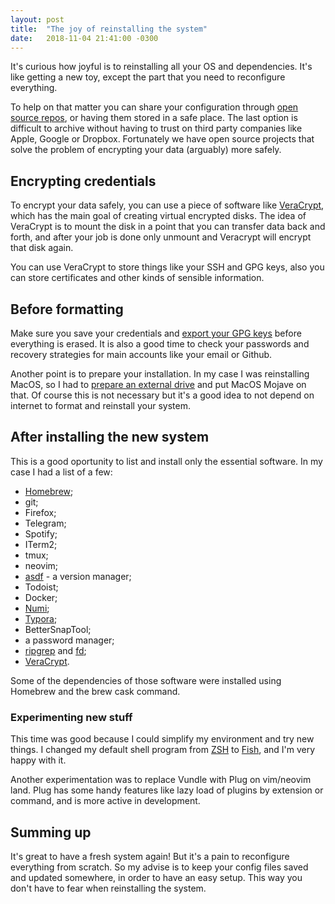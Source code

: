 ```yaml
---
layout: post
title:  "The joy of reinstalling the system"
date:   2018-11-04 21:41:00 -0300
---
```


It's curious how joyful is to reinstalling all your OS and dependencies. It's like
getting a new toy, except the part that you need to reconfigure everything.

To help on that matter you can share your configuration through [open source repos][dot-files], or having them
stored in a safe place. The last option is difficult to archive without having to trust on
third party companies like Apple, Google or Dropbox. Fortunately we have open source projects that
solve the problem of encrypting your data (arguably) more safely.

## Encrypting credentials

To encrypt your data safely, you can use a piece of software like [VeraCrypt][veracrypt], which has the main
goal of creating virtual encrypted disks. The idea of VeraCrypt is to mount the disk in a point
that you can transfer data back and forth, and after your job is done only unmount and Veracrypt will
encrypt that disk again.

You can use VeraCrypt to store things like your SSH and GPG keys, also you can store certificates
and other kinds of sensible information.

## Before formatting

Make sure you save your credentials and [export your GPG keys][export-gpg] before everything is erased.
It is also a good time to check your passwords and recovery strategies for main accounts like
your email or Github.

Another point is to prepare your installation. In my case I was reinstalling MacOS, so I had to
[prepare an external drive][prepare-the-drive] and put MacOS Mojave on that.
Of course this is not necessary but it's a good idea to not depend on internet to format and
reinstall your system.

## After installing the new system

This is a good oportunity to list and install only the essential software. In my case I had a list
of a few:

- [Homebrew](https://brew.sh);
- git;
- Firefox;
- Telegram;
- Spotify;
- ITerm2;
- tmux;
- neovim;
- [asdf](https://github.com/asdf-vm/asdf) - a version manager;
- Todoist;
- Docker;
- [Numi](https://numi.io);
- [Typora](https://typora.io);
- BetterSnapTool;
- a password manager;
- [ripgrep](https://github.com/BurntSushi/ripgrep) and [fd](https://github.com/sharkdp/fd);
- [VeraCrypt][veracrypt].

Some of the dependencies of those software were installed using Homebrew and the brew cask command.

### Experimenting new stuff

This time was good because I could simplify my environment and try new things. I changed my default
shell program from [ZSH](https://zsh.org) to [Fish](https://fishshell.com), and I'm very happy with it.

Another experimentation was to replace Vundle with Plug on vim/neovim land.
Plug has some handy features like lazy load of plugins by extension or command, and is more active
in development.

## Summing up

It's great to have a fresh system again! But it's a pain to reconfigure everything from scratch.
So my advise is to keep your config files saved and updated somewhere, in order to have an easy
setup. This way you don't have to fear when reinstalling the system.

[dot-files]: https://github.com/phils/dotfiles
[veracrypt]: https://www.veracrypt.fr/
[export-gpg]: https://www.debuntu.org/how-to-importexport-gpg-key-pair/
[prepare-the-drive]: https://www.imore.com/how-create-bootable-installer-mac-operating-system
